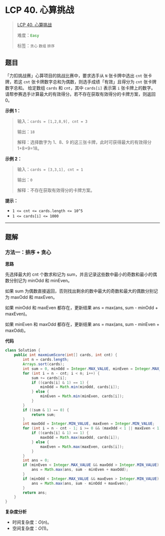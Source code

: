# LCP 40. 心算挑战

> [LCP 40. 心算挑战](https://leetcode.cn/problems/uOAnQW/)
>
> 难度：<font color=green>`Easy`</font>
>
> 标签：`贪心` `数组` `排序`

## 题目

「力扣挑战赛」心算项目的挑战比赛中，要求选手从 `N` 张卡牌中选出 `cnt` 张卡牌，若这 `cnt` 张卡牌数字总和为偶数，则选手成绩「有效」且得分为 `cnt` 张卡牌数字总和。
给定数组 `cards` 和 `cnt`，其中 `cards[i]` 表示第 `i` 张卡牌上的数字。 请帮参赛选手计算最大的有效得分。若不存在获取有效得分的卡牌方案，则返回 0。

**示例 1：**
>输入：`cards = [1,2,8,9], cnt = 3`
>
>输出：`18`
>
>解释：选择数字为 1、8、9 的这三张卡牌，此时可获得最大的有效得分 1+8+9=18。

**示例 2：**
>输入：`cards = [3,3,1], cnt = 1`
>
>输出：`0`
>
>解释：不存在获取有效得分的卡牌方案。

**提示：**
- `1 <= cnt <= cards.length <= 10^5`
- `1 <= cards[i] <= 1000`




--------------------

## 题解

### 方法一：排序 + 贪心

**思路**

先选择最大的 cnt 个数求和记为 sum，并且记录这些数中最小的奇数和最小的偶数分别记为 minOdd 和 minEven。

如果 sum 为偶数直接返回，否则找出剩余的数中最大的奇数和最大的偶数分别记为 maxOdd 和 maxEven。

如果 minOdd 和 maxEven 都存在，更新结果 ans = max(ans, sum - minOdd + maxEven)。

如果 minEven 和 maxOdd 都存在，更新结果 ans = max(ans, sum - minEven + maxOdd)。

**代码**

```java
class Solution {
    public int maxmiumScore(int[] cards, int cnt) {
        int n = cards.length;
        Arrays.sort(cards);
        int sum = 0, minOdd = Integer.MAX_VALUE, minEven = Integer.MAX_VALUE;
        for (int i = n - cnt; i < n; i++) {
            sum += cards[i];
            if ((cards[i] & 1) == 1) {
                minOdd = Math.min(minOdd, cards[i]);
            } else {
                minEven = Math.min(minEven, cards[i]);
            }
        }
        if ((sum & 1) == 0) {
            return sum;
        }
        int maxOdd = Integer.MIN_VALUE, maxEven = Integer.MIN_VALUE;
        for (int i = n - cnt - 1; i >= 0 && (maxOdd < 1 || maxEven < 1); i--) {
            if ((cards[i] & 1) == 1) {
                maxOdd = Math.max(maxOdd, cards[i]);
            } else {
                maxEven = Math.max(maxEven, cards[i]);
            }
        }
        int ans = 0;
        if (minEven < Integer.MAX_VALUE && maxOdd > Integer.MIN_VALUE) {
            ans = Math.max(ans, sum - minEven + maxOdd);
        }
        if (minOdd < Integer.MAX_VALUE && maxEven > Integer.MIN_VALUE) {
            ans = Math.max(ans, sum - minOdd + maxEven);
        }
        return ans;
    }
}
```

**复杂度分析**

- 时间复杂度：$O(n)$。
- 空间复杂度：$O(1)$。

